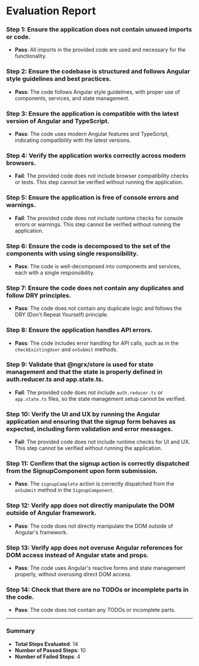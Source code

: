 # Evaluation Report

### Step 1: Ensure the application does not contain unused imports or code.
- **Pass**: All imports in the provided code are used and necessary for the functionality.

### Step 2: Ensure the codebase is structured and follows Angular style guidelines and best practices.
- **Pass**: The code follows Angular style guidelines, with proper use of components, services, and state management.

### Step 3: Ensure the application is compatible with the latest version of Angular and TypeScript.
- **Pass**: The code uses modern Angular features and TypeScript, indicating compatibility with the latest versions.

### Step 4: Verify the application works correctly across modern browsers.
- **Fail**: The provided code does not include browser compatibility checks or tests. This step cannot be verified without running the application.

### Step 5: Ensure the application is free of console errors and warnings.
- **Fail**: The provided code does not include runtime checks for console errors or warnings. This step cannot be verified without running the application.

### Step 6: Ensure the code is decomposed to the set of the components with using single responsibility.
- **Pass**: The code is well-decomposed into components and services, each with a single responsibility.

### Step 7: Ensure the code does not contain any duplicates and follow DRY principles.
- **Pass**: The code does not contain any duplicate logic and follows the DRY (Don't Repeat Yourself) principle.

### Step 8: Ensure the application handles API errors.
- **Pass**: The code includes error handling for API calls, such as in the `checkExistingUser` and `onSubmit` methods.

### Step 9: Validate that @ngrx/store is used for state management and that the state is properly defined in auth.reducer.ts and app.state.ts.
- **Fail**: The provided code does not include `auth.reducer.ts` or `app.state.ts` files, so the state management setup cannot be verified.

### Step 10: Verify the UI and UX by running the Angular application and ensuring that the signup form behaves as expected, including form validation and error messages.
- **Fail**: The provided code does not include runtime checks for UI and UX. This step cannot be verified without running the application.

### Step 11: Confirm that the signup action is correctly dispatched from the SignupComponent upon form submission.
- **Pass**: The `signupComplete` action is correctly dispatched from the `onSubmit` method in the `SignupComponent`.

### Step 12: Verify app does not directly manipulate the DOM outside of Angular framework.
- **Pass**: The code does not directly manipulate the DOM outside of Angular's framework.

### Step 13: Verify app does not overuse Angular references for DOM access instead of Angular state and props.
- **Pass**: The code uses Angular's reactive forms and state management properly, without overusing direct DOM access.

### Step 14: Check that there are no TODOs or incomplete parts in the code.
- **Pass**: The code does not contain any TODOs or incomplete parts.

---

### Summary
- **Total Steps Evaluated**: 14
- **Number of Passed Steps**: 10
- **Number of Failed Steps**: 4